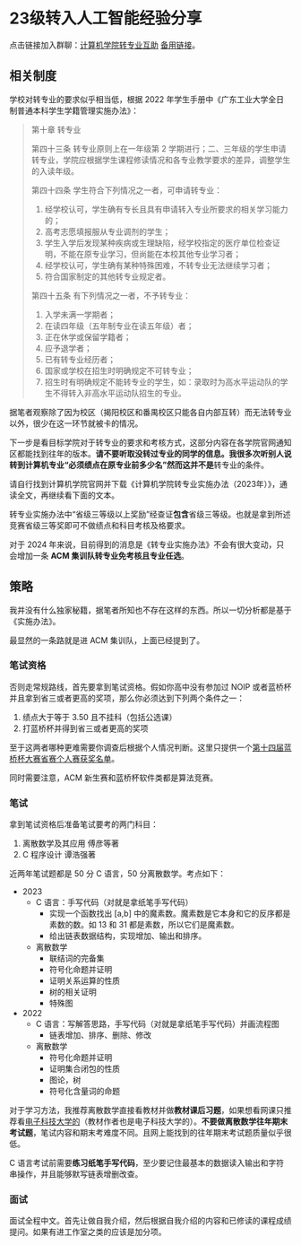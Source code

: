 # 23级转入人工智能经验分享

点击链接加入群聊：[计算机学院转专业互助](https://qm.qq.com/cgi-bin/qm/qr?_wv=1027&k=HrqtBc3c-IH6iMQYgyOmkbQLiXwX_7hO&authKey=JXj06n9nVOi6rod9RaFbbHfdDfaOfAkKg3wyVjq6Z9n9bQ1ZkBqfYr6WEXi%2B%2BQ5E&noverify=0&group_code=636867177) [备用链接](https://qm.qq.com/cgi-bin/qm/qr?k=glueOrNg7KxkoVilIuA8Kyz5yL8bqM_U&jump_from=webapi&authKey=xkEswXxK2yeQgs269wyGKUEPkXWea5JwfKXY7fEZhAdgJqqVgmQeUlzC8ullZdBr)。

## 相关制度

学校对转专业的要求似乎相当低，根据 2022 年学生手册中《广东工业大学全日制普通本科学生学籍管理实施办法》：

> 第十章 转专业
>
> 第四十三条 转专业原则上在一年级第 2 学期进行；二、三年级的学生申请转专业，学院应根据学生课程修读情况和各专业教学要求的差异，调整学生的入读年级。
>
> 第四十四条 学生符合下列情况之一者，可申请转专业：
> 1. 经学校认可，学生确有专长且具有申请转入专业所要求的相关学习能力的；
> 2. 高考志愿填报服从专业调剂的学生；
> 3. 学生入学后发现某种疾病或生理缺陷，经学校指定的医疗单位检查证明，不能在原专业学习，但尚能在本校其他专业学习者；
> 4. 经学校认可，学生确有某种特殊困难，不转专业无法继续学习者；
> 5. 符合国家制定的其他转专业规定者。
>
> 第四十五条 有下列情况之一者，不予转专业：
> 1. 入学未满一学期者；
> 1. 在读四年级（五年制专业在读五年级）者；
> 1. 正在休学或保留学籍者；
> 1. 应予退学者；
> 1. 已有转专业经历者；
> 1. 国家或学校在招生时明确规定不可转专业；
> 1. 招生时有明确规定不能转专业的学生，如：录取时为高水平运动队的学生不得转入非高水平运动队招生的专业。

据笔者观察除了因为校区（揭阳校区和番禺校区只能各自内部互转）而无法转专业以外，很少在这一环节就被卡的情况。

下一步是看目标学院对于转专业的要求和考核方式，这部分内容在各学院官网通知区都能找到往年的版本。**请不要听取没转过专业的同学的信息。**我很多次听别人说转到计算机专业“必须绩点在原专业前多少名”然而这**并不是**转专业的条件。

请自行找到计算机学院官网并下载《计算机学院转专业实施办法（2023年）》，通读全文，再继续看下面的文本。

转专业实施办法中“省级三等级以上奖励”经查证**包含**省级三等级。也就是拿到所述竞赛省级三等奖即可不做绩点和科目考核及格要求。

对于 2024 年来说，目前得到的消息是《转专业实施办法》不会有很大变动，只会增加一条 **ACM 集训队转专业免考核且专业任选**。

## 策略

我并没有什么独家秘籍，据笔者所知也不存在这样的东西。所以一切分析都是基于《实施办法》。

最显然的一条路就是进 ACM 集训队，上面已经提到了。

### 笔试资格

否则走常规路线，首先要拿到笔试资格。假如你高中没有参加过 NOIP 或者蓝桥杯并且拿到省三或者更高的奖项，那么你必须达到下列两个条件之一：

1. 绩点大于等于 3.50 且不挂科（包括公选课）
2. 打蓝桥杯并得到省三或者更高的奖项

至于这两者哪种更难需要你调查后根据个人情况判断。这里只提供一个[第十四届蓝桥杯大赛省赛个人赛获奖名单](https://dasai.lanqiao.cn/notices/1447)。

同时需要注意，ACM 新生赛和蓝桥杯软件类都是算法竞赛。

### 笔试

拿到笔试资格后准备笔试要考的两门科目：

1. 离散数学及其应用 傅彦等著
2. C 程序设计 谭浩强著

近两年笔试题都是 50 分 C 语言，50 分离散数学。考点如下：

- 2023
  - C 语言：手写代码（对就是拿纸笔手写代码）
    - 实现一个函数找出 [a,b] 中的魔素数。魔素数是它本身和它的反序都是素数的数。如 13 和 31 都是素数，所以它们是魔素数。
    - 给出链表数据结构，实现增加、输出和排序。
  - 离散数学
    - 联结词的完备集
    - 符号化命题并证明
    - 证明关系运算的性质
    - 树的相关证明
    - 特殊图
- 2022
  - C 语言：写解答思路，手写代码（对就是拿纸笔手写代码）并画流程图
    - 链表增加、排序、删除、修改
  - 离散数学
    - 符号化命题并证明
    - 证明集合闭包的性质
    - 图论，树
    - 符号化含量词的命题

对于学习方法，我推荐离散数学直接看教材并做**教材课后习题**，如果想看网课只推荐看[电子科技大学的](https://www.bilibili.com/video/BV1kK4y197bh)（教材作者也是电子科技大学的）。**不要做离散数学往年期末考试题**，笔试内容和期末考难度不同。且网上能找到的往年期末考试题质量似乎很低。

C 语言考试前需要**练习纸笔手写代码**，至少要记住最基本的数据读入输出和字符串操作，并且能够默写链表增删改查。

### 面试

面试全程中文。首先让做自我介绍，然后根据自我介绍的内容和已修读的课程成绩提问。如果有进工作室之类的应该是加分项。
